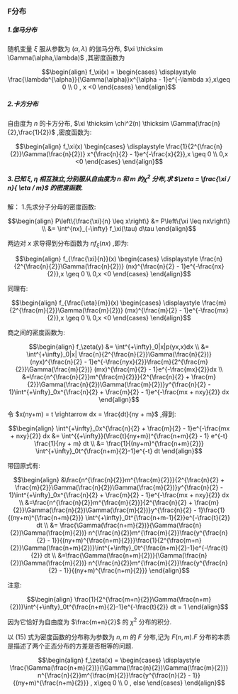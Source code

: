 ### F分布
##### 1.伽马分布
随机变量 $\xi$ 服从参数为 $(\alpha,\lambda)$ 的伽马分布, $\xi \thicksim \Gamma(\alpha,\lambda)$ ,其密度函数为

$$\begin{align}
    f_\xi(x) = \begin{cases}
        \displaystyle \frac{\lambda^{\alpha}}{\Gamma(\alpha)}x^{\alpha - 1}e^{-\lambda x},x\geq 0 \\
        0 , x <0
    \end{cases}
\end{align}$$

##### 2.卡方分布
自由度为 $n$ 的卡方分布, $\xi \thicksim \chi^2(n) \thicksim \Gamma(\frac{n}{2},\frac{1}{2})$ ,密度函数为:

$$\begin{align}
    f_\xi(x) \begin{cases}
        \displaystyle \frac{1}{2^{\frac{n}{2}}\Gamma(\frac{n}{2})} x^{\frac{n}{2} - 1}e^{-\frac{x}{2}},x \geq 0 \\
        0,x <0 
    \end{cases}
\end{align}$$

##### 3.已知 $\xi,\eta$ 相互独立,分别服从自由度为 $n$ 和 $m$ 的$\chi^2$ 分布,求 $\zeta = \frac{\xi / n}{ \eta / m}$ 的密度函数.  
解：
1.先求分子分母的密度函数:

$$\begin{align}
    P\left\{\frac{\xi}{n} \leq x\right\} &= P\left\{\xi \leq nx\right\} \\
    &= \int^{nx}_{-\infty} f_\xi(\tau) d\tau 
\end{align}$$

两边对 $x$ 求导得到分布函数为 $nf_{\xi}(nx)$ ,即为:

$$\begin{align}
    f_{\frac{\xi}{n}}(x) \begin{cases}
        \displaystyle \frac{n}{2^{\frac{n}{2}}\Gamma(\frac{n}{2})} (nx)^{\frac{n}{2} - 1}e^{-\frac{nx}{2}},x \geq 0 \\
        0,x <0 
    \end{cases}
\end{align}$$

同理有:

$$\begin{align}
    f_{\frac{\eta}{m}}(x) \begin{cases}
        \displaystyle \frac{m}{2^{\frac{m}{2}}\Gamma(\frac{m}{2})} (mx)^{\frac{m}{2} - 1}e^{-\frac{mx}{2}},x \geq 0 \\
        0,x <0 
    \end{cases}
\end{align}$$

商之间的密度函数为:

$$\begin{align}
    f_\zeta(y) &= \int^{+\infty}_0|x|p(yx,x)dx \\
    &= \int^{+\infty}_0|x| \frac{n}{2^{\frac{n}{2}}\Gamma(\frac{n}{2})} (nyx)^{\frac{n}{2} - 1}e^{-\frac{nyx}{2}}\frac{m}{2^{\frac{m}{2}}\Gamma(\frac{m}{2})} (mx)^{\frac{m}{2} - 1}e^{-\frac{mx}{2}}dx \\
    &=\frac{n^{\frac{n}{2}}m^{\frac{m}{2}}}{2^{\frac{n}{2} + \frac{m}{2}}\Gamma(\frac{n}{2})\Gamma(\frac{m}{2})}y^{\frac{n}{2} - 1}\int^{+\infty}_0x^{\frac{n}{2} + \frac{m}{2} - 1}e^{-\frac{mx + nxy}{2}} dx
\end{align}$$

令 $x(ny+m) = t \rightarrow dx = \frac{dt}{ny + m}$ ,得到:

$$\begin{align}
    \int^{+\infty}_0x^{\frac{n}{2} + \frac{m}{2} - 1}e^{-\frac{mx + nxy}{2}} dx &= \int^{{+\infty}}(\frac{t}{ny+m})^{\frac{n+m}{2} - 1} e^{-t} \frac{1}{ny + m} dt  \\
    &= \frac{1}{(ny+m)^{\frac{n+m}{2}}} \int^{+\infty}_0t^{\frac{n+m}{2}-1}e^{-t} dt
\end{align}$$

带回原式有:

$$\begin{align}
   &\frac{n^{\frac{n}{2}}m^{\frac{m}{2}}}{2^{\frac{n}{2} + \frac{m}{2}}\Gamma(\frac{n}{2})\Gamma(\frac{m}{2})}y^{\frac{n}{2} - 1}\int^{+\infty}_0x^{\frac{n}{2} + \frac{m}{2} - 1}e^{-\frac{mx + nxy}{2}} dx \\
   &=\frac{n^{\frac{n}{2}}m^{\frac{m}{2}}}{2^{\frac{n}{2} + \frac{m}{2}}\Gamma(\frac{n}{2})\Gamma(\frac{m}{2})}y^{\frac{n}{2} - 1}\frac{1}{(ny+m)^{\frac{n+m}{2}}} \int^{+\infty}_0t^{\frac{n+m-1}{2}}e^{-\frac{t}{2}} dt \\
   &= \frac{\Gamma(\frac{n+m}{2})}{\Gamma(\frac{n}{2})\Gamma(\frac{m}{2})} n^{\frac{n}{2}}m^{\frac{m}{2}}\frac{y^{\frac{n}{2} - 1}}{(ny+m)^{\frac{n+m}{2}}}\frac{1}{2^{\frac{m+n}{2}}\Gamma(\frac{n+m}{2})}\int^{+\infty}_0t^{\frac{n+m}{2}-1}e^{-\frac{t}{2}} dt \\
   &=\frac{\Gamma(\frac{n+m}{2})}{\Gamma(\frac{n}{2})\Gamma(\frac{m}{2})} n^{\frac{n}{2}}m^{\frac{m}{2}}\frac{y^{\frac{n}{2} - 1}}{(ny+m)^{\frac{n+m}{2}}}
\end{align}$$


注意:

$$\begin{align}
    \frac{1}{2^{\frac{m+n}{2}}\Gamma(\frac{n+m}{2})}\int^{+\infty}_0t^{\frac{n+m}{2}-1}e^{-\frac{t}{2}} dt = 1
\end{align}$$

因为它恰好为自由度为 $\frac{m+n}{2}$ 的 $\chi^2$ 分布的积分.

以 $(15)$ 式为密度函数的分布称为参数为 $n,m$ 的 $F$ 分布,记为 $F(n,m)$.$F$ 分布的本质是描述了两个正态分布的方差是否相等的问题.

$$\begin{align}
    f_\zeta(x) = \begin{cases}
        \displaystyle \frac{\Gamma(\frac{n+m}{2})}{\Gamma(\frac{n}{2})\Gamma(\frac{m}{2})} n^{\frac{n}{2}}m^{\frac{m}{2}}\frac{y^{\frac{n}{2} - 1}}{(ny+m)^{\frac{n+m}{2}}} , x\geq 0 \\
        0 , else
    \end{cases}
\end{align}$$

